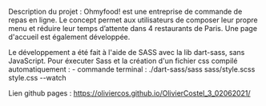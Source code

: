 Description du projet : 
Ohmyfood! est une entreprise de commande de repas en ligne. Le concept permet aux
utilisateurs de composer leur propre menu et réduire leur temps d’attente dans 4
restaurants de Paris. Une page d'accueil est également développée.

Le développement a été fait à l'aide de SASS avec la lib dart-sass, sans JavaScript. 
Pour éxecuter Sass et la création d'un fichier css compilé automatiquement : 
    - commande terminal : ./dart-sass/sass sass/style.scss style.css --watch

Lien github pages : https://oliviercos.github.io/OlivierCostel_3_02062021/